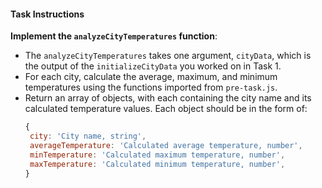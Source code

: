 #### Task Instructions

**Implement the `analyzeCityTemperatures` function**:

- The `analyzeCityTemperatures` takes one argument, `cityData`, which is the output of the `initializeCityData` you worked on in Task 1.
- For each city, calculate the average, maximum, and minimum temperatures using the functions imported from `pre-task.js`.
- Return an array of objects, with each containing the city name and its calculated temperature values. Each object should be in the form of:
  ```js
  {
   city: 'City name, string',
   averageTemperature: 'Calculated average temperature, number',
   minTemperature: 'Calculated maximum temperature, number',
   maxTemperature: 'Calculated minimum temperature, number',
  }
  ```
